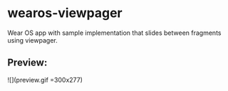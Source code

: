 # wearos-viewpager

Wear OS app with sample implementation that slides between fragments using viewpager.

## Preview:

![](preview.gif =300x277)